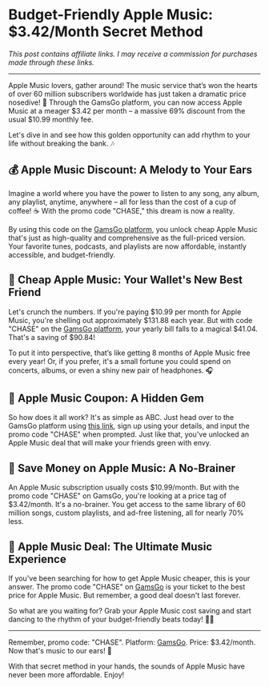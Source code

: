 # Budget-Friendly Apple Music: $3.42/Month Secret Method

*This post contains affiliate links. I may receive a commission for purchases made through these links.*

---

Apple Music lovers, gather around! The music service that’s won the hearts of over 60 million subscribers worldwide has just taken a dramatic price nosedive! 🎉 Through the GamsGo platform, you can now access Apple Music at a meager $3.42 per month – a massive 69% discount from the usual $10.99 monthly fee. 

Let's dive in and see how this golden opportunity can add rhythm to your life without breaking the bank. 🎶

## 💰 **Apple Music Discount: A Melody to Your Ears**

Imagine a world where you have the power to listen to any song, any album, any playlist, anytime, anywhere – all for less than the cost of a cup of coffee! ☕️ With the promo code "CHASE," this dream is now a reality. 

By using this code on the [GamsGo platform](https://www.gamsgo.com/partner/ykeX7B), you unlock cheap Apple Music that's just as high-quality and comprehensive as the full-priced version. Your favorite tunes, podcasts, and playlists are now affordable, instantly accessible, and budget-friendly. 

## 💼 **Cheap Apple Music: Your Wallet's New Best Friend**

Let's crunch the numbers. If you're paying $10.99 per month for Apple Music, you're shelling out approximately $131.88 each year. But with code "CHASE" on the [GamsGo platform](https://www.gamsgo.com/partner/ykeX7B), your yearly bill falls to a magical $41.04. That's a saving of $90.84! 

To put it into perspective, that’s like getting 8 months of Apple Music free every year! Or, if you prefer, it's a small fortune you could spend on concerts, albums, or even a shiny new pair of headphones. 🎧

## 🎁 **Apple Music Coupon: A Hidden Gem**

So how does it all work? It's as simple as ABC. Just head over to the GamsGo platform using [this link](https://www.gamsgo.com/partner/ykeX7B), sign up using your details, and input the promo code "CHASE" when prompted. Just like that, you've unlocked an Apple Music deal that will make your friends green with envy. 

## 🎯 **Save Money on Apple Music: A No-Brainer**

An Apple Music subscription usually costs $10.99/month. But with the promo code "CHASE" on GamsGo, you're looking at a price tag of $3.42/month. It's a no-brainer. You get access to the same library of 60 million songs, custom playlists, and ad-free listening, all for nearly 70% less. 

## 🚀 **Apple Music Deal: The Ultimate Music Experience**

If you've been searching for how to get Apple Music cheaper, this is your answer. The promo code "CHASE" on [GamsGo](https://www.gamsgo.com/partner/ykeX7B) is your ticket to the best price for Apple Music. But remember, a good deal doesn't last forever. 

So what are you waiting for? Grab your Apple Music cost saving and start dancing to the rhythm of your budget-friendly beats today! 🕺💃

---

Remember, promo code: "CHASE". Platform: [GamsGo](https://www.gamsgo.com/partner/ykeX7B). Price: $3.42/month. Now that's music to our ears! 🎵

With that secret method in your hands, the sounds of Apple Music have never been more affordable. Enjoy!

